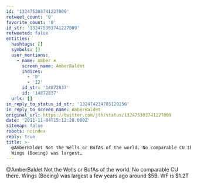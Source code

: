 ```yaml
---
id: '132475303741227009'
retweet_count: '0'
favorite_count: '0'
id_str: '132475303741227009'
retweeted: false
entities:
  hashtags: []
  symbols: []
  user_mentions:
    - name: Amber ☘️
      screen_name: AmberBaldet
      indices:
        - '0'
        - '12'
      id_str: '14872837'
      id: '14872837'
  urls: []
in_reply_to_status_id_str: '132474234785120256'
in_reply_to_screen_name: AmberBaldet
original_url: https://twitter.com/jth/status/132475303741227009
date: '2011-11-04T15:12:28.000Z'
sitemap: false
robots: noindex
reply: true
title: >-
  @AmberBaldet Not the Wells or BofAs of the world. No comparable CU there.
  Wings (Boeing) was largest…
---
```


@AmberBaldet Not the Wells or BofAs of the world. No comparable CU there. Wings (Boeing) was largest a few years ago around $5B. WF is $1.2T